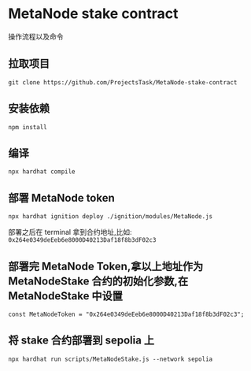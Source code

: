 # MetaNode stake contract

操作流程以及命令

## 拉取项目

```
git clone https://github.com/ProjectsTask/MetaNode-stake-contract
```

## 安装依赖

```
npm install
```

## 编译

```
npx hardhat compile
```

## 部署 MetaNode token

```
npx hardhat ignition deploy ./ignition/modules/MetaNode.js
```

部署之后在 terminal 拿到合约地址,比如: `0x264e0349deEeb6e8000D40213Daf18f8b3dF02c3`

## 部署完 MetaNode Token,拿以上地址作为 MetaNodeStake 合约的初始化参数,在 MetaNodeStake 中设置

```
const MetaNodeToken = "0x264e0349deEeb6e8000D40213Daf18f8b3dF02c3";
```

## 将 stake 合约部署到 sepolia 上

```
npx hardhat run scripts/MetaNodeStake.js --network sepolia
```
